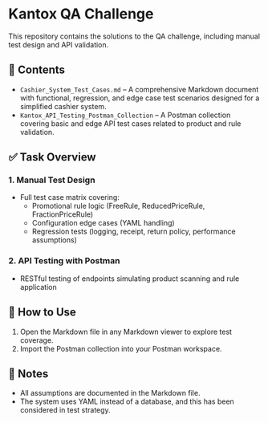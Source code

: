 # Kantox QA Challenge

This repository contains the solutions to the QA challenge, including manual test design and API validation.

## 📁 Contents

- `Cashier_System_Test_Cases.md` – A comprehensive Markdown document with functional, regression, and edge case test scenarios designed for a simplified cashier system.
- `Kantox_API_Testing_Postman_Collection` – A Postman collection covering basic and edge API test cases related to product and rule validation.

## ✅ Task Overview

### 1. Manual Test Design
- Full test case matrix covering:
  - Promotional rule logic (FreeRule, ReducedPriceRule, FractionPriceRule)
  - Configuration edge cases (YAML handling)
  - Regression tests (logging, receipt, return policy, performance assumptions)

### 2. API Testing with Postman
- RESTful testing of endpoints simulating product scanning and rule application


## 🚀 How to Use

1. Open the Markdown file in any Markdown viewer to explore test coverage.
2. Import the Postman collection into your Postman workspace.


## 📌 Notes

- All assumptions are documented in the Markdown file.
- The system uses YAML instead of a database, and this has been considered in test strategy.

